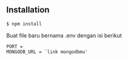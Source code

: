 ## Installation

```bash
$ npm install
```

Buat file baru bernama .env dengan isi berikut
```
PORT = 
MONGODB_URL = `link mongodbmu'
```
